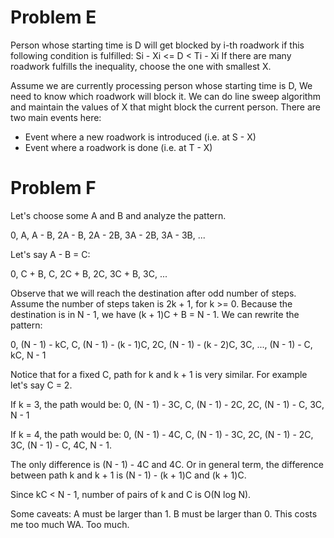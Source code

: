 # Problem E
Person whose starting time is D will get blocked by i-th roadwork if this following condition is fulfilled:
Si - Xi <= D < Ti - Xi
If there are many roadwork fulfills the inequality, choose the one with smallest X.

Assume we are currently processing person whose starting time is D, We need to know which roadwork will block it. We can do line sweep algorithm and maintain the values of X that might block the current person. There are two main events here:
* Event where a new roadwork is introduced (i.e. at S - X)
* Event where a roadwork is done (i.e. at T - X)

# Problem F
Let's choose some A and B and analyze the pattern.

0, A, A - B, 2A - B, 2A - 2B, 3A - 2B, 3A - 3B, ...

Let's say A - B = C:

0, C + B, C, 2C + B, 2C, 3C + B, 3C, ...

Observe that we will reach the destination after odd number of steps. Assume the number of steps taken is 2k + 1, for k >= 0. Because the destination is in N - 1, we have (k + 1)C + B = N - 1. We can rewrite the pattern:

0, (N - 1) - kC, C, (N - 1) - (k - 1)C, 2C, (N - 1) - (k - 2)C, 3C, ..., (N - 1) - C, kC, N - 1

Notice that for a fixed C, path for k and k + 1 is very similar. For example let's say C = 2.

If k = 3, the path would be:
0, (N - 1) - 3C, C, (N - 1) - 2C, 2C, (N - 1) - C, 3C, N - 1

If k = 4, the path would be:
0, (N - 1) - 4C, C, (N - 1) - 3C, 2C, (N - 1) - 2C, 3C, (N - 1) - C, 4C, N - 1.

The only difference is (N - 1) - 4C and 4C. Or in general term, the difference between path k and k + 1 is (N - 1) - (k + 1)C and (k + 1)C.

Since kC < N - 1, number of pairs of k and C is O(N log N).

Some caveats:
A must be larger than 1.
B must be larger than 0.
This costs me too much WA. Too much.
